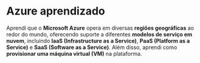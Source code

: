 # Azure aprendizado
Aprendi que o **Microsoft Azure** opera em diversas **regiões geográficas** ao redor do mundo, oferecendo suporte a diferentes **modelos de serviço em nuvem**, incluindo **IaaS (Infrastructure as a Service)**, **PaaS (Platform as a Service)** e **SaaS (Software as a Service)**. Além disso, aprendi como **provisionar uma máquina virtual (VM)** na plataforma.

